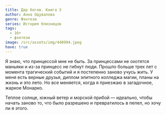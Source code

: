 ```yaml
---
title: Дар богов. Книга 3
author: Анна Одувалова
genre: Фэнтези
series: История близнецов
tags:
  - 16+
  - фэнтези
image: /src/assets/img/440994.jpeg
have: true
---
```

Я знаю, что принцессой мне не быть. За принцессами не охотятся маньяки и из-за принцесс не гибнут люди. Прошло больше трех лет с момента трагический событий и я постепенно заново учусь жить. У меня есть верные друзья, диплом элитного колледжа магии, планы на жизнь и это лето. Но все меняется, когда я приезжаю в загадочное, жаркое Монарко.

Теплое солнце, южный ветер и морской прибой — идеально, чтобы начать заново то, что было разрешено и превратилось в пепел, но хочу ли я этого.
